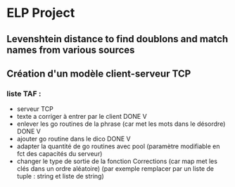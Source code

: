# ELP Project 
## Levenshtein distance to find doublons and match names from various sources
## Création d'un modèle client-serveur TCP
### liste TAF :
* serveur TCP
* texte a corriger à entrer par le client DONE V
* enlever les go routines de la phrase (car met les mots dans le désordre) DONE V
* ajouter go routine dans le dico DONE V
* adapter la quantité de go routines avec pool (paramètre modifiable en fct des capacités du serveur)
* changer le type de sortie de la fonction Corrections (car map met les clés dans un ordre aléatoire) (par exemple remplacer par un liste de tuple : string et liste de string)